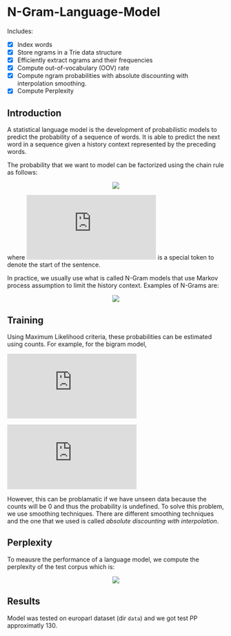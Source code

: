 # N-Gram-Language-Model

Includes:
- [x] Index words
- [x] Store ngrams in a Trie data structure
- [x] Efficiently extract ngrams and their frequencies
- [x] Compute out-of-vocabulary (OOV) rate
- [x] Compute ngram probabilities with absolute discounting with interpolation smoothing.
- [x] Compute Perplexity

## Introduction

A statistical language model is the development of probabilistic models to predict the probability of a sequence of
words. It is able to predict the next word in a sequence given a history context represented by the preceding words. 

The probability that we want to model can be factorized using the chain rule as follows:

<p align="center">
  <img src="http://latex.codecogs.com/gif.latex?p%28w_1%5EN%29%20%3D%20%5Cprod_%7Bn%3D1%7D%5E%7BN%7D%20p%28w_n%20%7C%20w_%7B0%7D%5E%7Bn-1%7D%29">
</p>

where ![equation](http://latex.codecogs.com/gif.latex?w_0) is a special token to denote the start of the sentence.

In practice, we usually use what is called N-Gram models that use Markov process assumption to limit the history context. Examples of N-Grams are:
<p align="center">
  <img src="http://latex.codecogs.com/gif.latex?%5C%5C%5Ctext%7BUnigram%20LM%7D%3A%20p%28w_1%5EN%29%20%3D%20%5Cprod_%7Bn%3D1%7D%5E%7BN%7D%20p%28w_n%29%20%5C%5C%20%5Ctext%7BBigram%20LM%7D%3A%20p%28w_1%5EN%29%20%3D%20%5Cprod_%7Bn%3D1%7D%5E%7BN%7D%20p%28w_n%20%7C%20w_%7Bn-1%7D%29%5C%5C%20%5Ctext%7BTrigram%20LM%7D%3A%20p%28w_1%5EN%29%20%3D%20%5Cprod_%7Bn%3D1%7D%5E%7BN%7D%20p%28w_n%20%7C%20w_%7Bn-2%7D%2C%20w_%7Bn-1%7D%29"
</p>

## Training

Using Maximum Likelihood criteria, these probabilities can be estimated using counts. For example, for the bigram model, 

![equation](https://latex.codecogs.com/gif.latex?p%28w_n%20%7C%20w_%7Bn-1%7D%29%20%3D%20%5Cdfrac%7BN%28w_%7Bn-1%7D%2C%20w_n%29%7D%7BN%28w_%7Bn-1%7D%29%7D)

![equation](https://latex.codecogs.com/gif.latex?%5Ctext%7Bwhere%20%7D%20N%28w_%7Bn-1%7D%2C%20w_n%29%20%5Ctext%7B%20is%20the%20count%20of%20bigrams%20%7D%20%28w_%7Bn-1%7D%2C%20w_n%29%20%5Ctext%7B%20and%20%7D%20N%28w_%7Bn-1%7D%29%20%5Ctext%7B%20is%20the%20count%20of%20%7D%20w_%7Bn-1%7D)

However, this can be problamatic if we have unseen data because the counts will be 0 and thus the probability is undefined. To solve this problem, we use smoothing techniques. There are different smoothing techniques and the one that we used is called *absolute discounting with interpolation*. 

## Perplexity

To meausre the performance of a language model, we compute the perplexity of the test corpus which is:

<p align="center">
  <img src="https://latex.codecogs.com/gif.latex?PP%20%3D%20%5Cbigg%5B%5Cprod_%7Bn%3D1%7D%5E%7BN%7D%20p%28w_n%20%7C%20w_%7Bn-1%7D%29%5Cbigg%5D%5E%7B-1/N%7D">
</p>

## Results

Model was tested on europarl dataset (dir `data`) and we got test PP approximatly 130.
